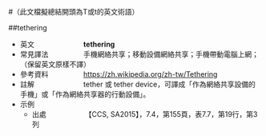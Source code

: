 #（此文檔擬總結開頭為T或t的英文術語）

##tethering

* 英文　　　　　　　**tethering**
* 常見譯法　　　　　手機網絡共享；移動設備網絡共享；手機帶動電腦上網；（保留英文原樣不譯）
* 參考資料　　　　　https://zh.wikipedia.org/zh-tw/Tethering
* 註解　　　　　　　tether 或 tether device，可譯成「作為網絡共享設備的手機」或「作為網絡共享器的行動設備」。
* 示例
  * 出處　　　　　　【CCS, SA2015】，7.4，第155頁，表7.7，第19行，第3列


